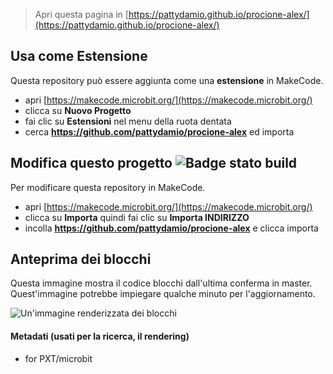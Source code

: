 
> Apri questa pagina in [https://pattydamio.github.io/procione-alex/](https://pattydamio.github.io/procione-alex/)

## Usa come Estensione

Questa repository può essere aggiunta come una **estensione** in MakeCode.

* apri [https://makecode.microbit.org/](https://makecode.microbit.org/)
* clicca su **Nuovo Progetto**
* fai clic su **Estensioni** nel menu della ruota dentata
* cerca **https://github.com/pattydamio/procione-alex** ed importa

## Modifica questo progetto ![Badge stato build](https://github.com/pattydamio/procione-alex/workflows/MakeCode/badge.svg)

Per modificare questa repository in MakeCode.

* apri [https://makecode.microbit.org/](https://makecode.microbit.org/)
* clicca su **Importa** quindi fai clic su **Importa INDIRIZZO**
* incolla **https://github.com/pattydamio/procione-alex** e clicca importa

## Anteprima dei blocchi

Questa immagine mostra il codice blocchi dall'ultima conferma in master.
Quest'immagine potrebbe impiegare qualche minuto per l'aggiornamento.

![Un'immagine renderizzata dei blocchi](https://github.com/pattydamio/procione-alex/raw/master/.github/makecode/blocks.png)

#### Metadati (usati per la ricerca, il rendering)

* for PXT/microbit
<script src="https://makecode.com/gh-pages-embed.js"></script><script>makeCodeRender("{{ site.makecode.home_url }}", "{{ site.github.owner_name }}/{{ site.github.repository_name }}");</script>
